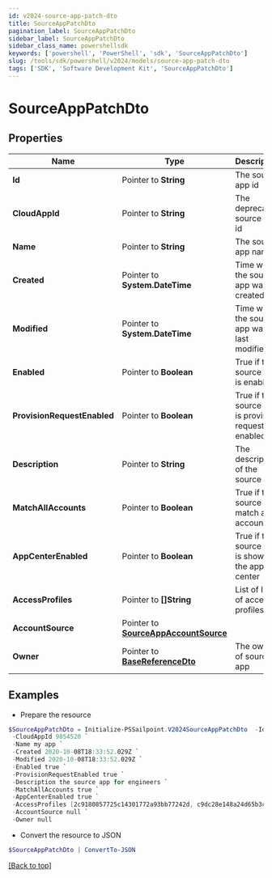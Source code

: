 ```yaml
---
id: v2024-source-app-patch-dto
title: SourceAppPatchDto
pagination_label: SourceAppPatchDto
sidebar_label: SourceAppPatchDto
sidebar_class_name: powershellsdk
keywords: ['powershell', 'PowerShell', 'sdk', 'SourceAppPatchDto'] 
slug: /tools/sdk/powershell/v2024/models/source-app-patch-dto
tags: ['SDK', 'Software Development Kit', 'SourceAppPatchDto']
---
```



# SourceAppPatchDto

## Properties

Name | Type | Description | Notes
------------ | ------------- | ------------- | -------------
**Id** |  Pointer to **String** | The source app id | [optional] 
**CloudAppId** |  Pointer to **String** | The deprecated source app id | [optional] 
**Name** |  Pointer to **String** | The source app name | [optional] 
**Created** |  Pointer to **System.DateTime** | Time when the source app was created | [optional] 
**Modified** |  Pointer to **System.DateTime** | Time when the source app was last modified | [optional] 
**Enabled** |  Pointer to **Boolean** | True if the source app is enabled | [optional] [default to $false]
**ProvisionRequestEnabled** |  Pointer to **Boolean** | True if the source app is provision request enabled | [optional] [default to $false]
**Description** |  Pointer to **String** | The description of the source app | [optional] 
**MatchAllAccounts** |  Pointer to **Boolean** | True if the source app match all accounts | [optional] [default to $false]
**AppCenterEnabled** |  Pointer to **Boolean** | True if the source app is shown in the app center | [optional] [default to $true]
**AccessProfiles** |  Pointer to **[]String** | List of IDs of access profiles | [optional] 
**AccountSource** |  Pointer to [**SourceAppAccountSource**](source-app-account-source) |  | [optional] 
**Owner** |  Pointer to [**BaseReferenceDto**](base-reference-dto) | The owner of source app | [optional] 

## Examples

- Prepare the resource
```powershell
$SourceAppPatchDto = Initialize-PSSailpoint.V2024SourceAppPatchDto  -Id 2c91808874ff91550175097daaec161c `
 -CloudAppId 9854520 `
 -Name my app `
 -Created 2020-10-08T18:33:52.029Z `
 -Modified 2020-10-08T18:33:52.029Z `
 -Enabled true `
 -ProvisionRequestEnabled true `
 -Description the source app for engineers `
 -MatchAllAccounts true `
 -AppCenterEnabled true `
 -AccessProfiles [2c9180857725c14301772a93bb77242d, c9dc28e148a24d65b3ccb5fb8ca5ddd9] `
 -AccountSource null `
 -Owner null
```

- Convert the resource to JSON
```powershell
$SourceAppPatchDto | ConvertTo-JSON
```


[[Back to top]](#) 

